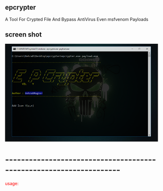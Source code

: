 ## epcrypter
A Tool For Crypted File And Bypass AntiVirus Even msfvenom Payloads

## screen shot
![29](https://github.com/BehzaDMagzer/epcrypter/blob/master/screenshot.png)

# -------------------------------------------------------------------

<span style="color:red">usage:</span>
